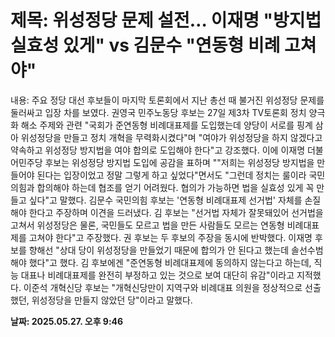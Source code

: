 # **제목: 위성정당 문제 설전… 이재명 "방지법 실효성 있게" vs 김문수 "연동형 비례 고쳐야"**

  내용: 주요 정당 대선 후보들이 마지막 토론회에서 지난 총선 때 불거진 위성정당 문제를 둘러싸고 입장 차를 보였다. 권영국 민주노동당 후보는 27일 제3차 TV토론회 정치 양극화 해소 주제와 관련 "국회가 준연동형 비례대표제를 도입했는데 양당이 서로를 핑계 삼아 위성정당을 만들고 정치 개혁을 무력화시켰다"며 "여야가 위성정당을 하지 않겠다고 약속하고 위성정당 방지법을 여야 합의로 도입해야 한다"고 강조했다. 이에 이재명 더불어민주당 후보는 위성정당 방지법 도입에 공감을 표하며 ""저희는 위성정당 방지법을 만들어야 된다는 입장이었고 정말 그렇게 하고 싶었다"면서도 "그런데 정치는 룰이라 국민의힘과 합의해야 하는데 협조를 얻기 어려웠다. 협의가 가능하면 법을 실효성 있게 꼭 만들고 싶다"고 말했다. 김문수 국민의힘 후보는 '연동형 비례대표제 선거법' 자체를 손질해야 한다고 주장하며 이견을 드러냈다. 김 후보는 "선거법 자체가 잘못돼있어 선거법을 고쳐서 위성정당은 물론, 국민들도 모르고 법을 만든 사람들도 모르는 연동형 비례대표제를 고쳐야 한다"고 주장했다. 권 후보는 두 후보의 주장을 동시에 반박했다. 이재명 후보를 향해선 "상대 당이 위성정당을 만들었기 때문에 합의가 안 된다고 했는데 솔선수범해야 했다"고 했다. 김 후보에겐 "준연동형 비례대표제에 동의하지 않는다고 하는데, 직능 대표나 비례대표제를 완전히 부정하고 있는 것으로 보여 대단히 유감"이라고 지적했다. 이준석 개혁신당 후보는 "개혁신당만이 지역구와 비례대표 의원을 정상적으로 선출했던, 위성정당을 만들지 않았던 당"이라고 말했다.

  **날짜: 2025.05.27. 오후 9:46**